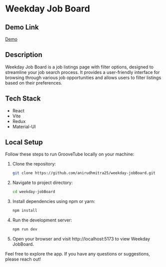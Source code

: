 # Weekday Job Board

## Demo Link
[Demo](https://weekday-job-board-cq3l.vercel.app/) 

## Description
Weekday Job Board is a job listings page with filter options, designed to streamline your job search process. It provides a user-friendly interface for browsing through various job opportunities and allows users to filter listings based on their preferences.

## Tech Stack
- React
- Vite
- Redux
- Material-UI

## Local Setup

Follow these steps to run GrooveTube locally on your machine:

1. Clone the repository:
   ```bash
   git clone https://github.com/anirudhmitra25/weekday-jobBoard.git
2. Navigate to project directory:
   ```bash
   cd weekday-jobBoard
3. Install dependencies using npm or yarn:
   ```bash
   npm install
4. Run the development server:
   ```bash
   npm run dev
5. Open your browser and visit http://localhost:5173 to view Weekday JobBoard.

Feel free to explore the app. If you have any questions or suggestions, please reach out!
